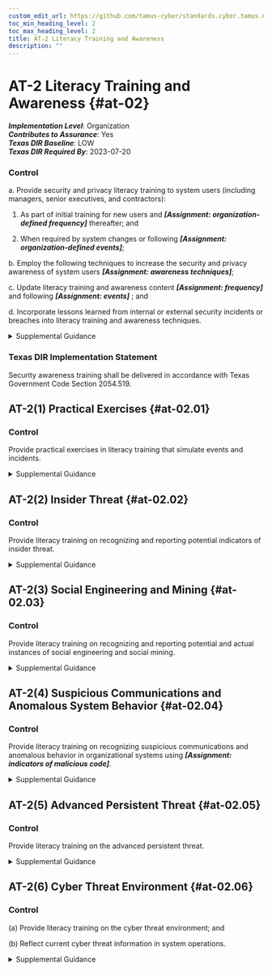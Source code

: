 ```yaml
---
custom_edit_url: https://github.com/tamus-cyber/standards.cyber.tamus.edu/tree/main/static/content/tamus.edu/TAMUS_profile.xml
toc_min_heading_level: 2
toc_max_heading_level: 2
title: AT-2 Literacy Training and Awareness
description: ""
---
```


# AT-2 Literacy Training and Awareness {#at-02}

_**Implementation Level**_: Organization\
_**Contributes to Assurance**_: Yes\
_**Texas DIR Baseline**_: LOW\
_**Texas DIR Required By**_: 2023-07-20

### Control

a. Provide security and privacy literacy training to system users (including managers, senior executives, and contractors):

1. As part of initial training for new users and _**[Assignment: organization-defined frequency]**_ thereafter; and

2. When required by system changes or following _**[Assignment: organization-defined events]**_;

b. Employ the following techniques to increase the security and privacy awareness of system users _**[Assignment: awareness techniques]**_;

c. Update literacy training and awareness content _**[Assignment: frequency]**_ and following _**[Assignment: events]**_ ; and

d. Incorporate lessons learned from internal or external security incidents or breaches into literacy training and awareness techniques.

<details>
  <summary>Supplemental Guidance</summary>

a. Provide security and privacy literacy training to system users (including managers, senior executives, and contractors):

1. As part of initial training for new users and _**[Assignment: organization-defined frequency]**_ thereafter; and

2. When required by system changes or following _**[Assignment: organization-defined events]**_;

b. Employ the following techniques to increase the security and privacy awareness of system users _**[Assignment: awareness techniques]**_;

c. Update literacy training and awareness content _**[Assignment: frequency]**_ and following _**[Assignment: events]**_ ; and

d. Incorporate lessons learned from internal or external security incidents or breaches into literacy training and awareness techniques.

</details>

### Texas DIR Implementation Statement

Security awareness training shall be delivered in accordance with Texas Government Code Section 2054.519.

## AT-2(1) Practical Exercises {#at-02.01}

### Control

Provide practical exercises in literacy training that simulate events and incidents.

<details>
  <summary>Supplemental Guidance</summary>

Provide practical exercises in literacy training that simulate events and incidents.

</details>

## AT-2(2) Insider Threat {#at-02.02}

### Control

Provide literacy training on recognizing and reporting potential indicators of insider threat.

<details>
  <summary>Supplemental Guidance</summary>

Provide literacy training on recognizing and reporting potential indicators of insider threat.

</details>

## AT-2(3) Social Engineering and Mining {#at-02.03}

### Control

Provide literacy training on recognizing and reporting potential and actual instances of social engineering and social mining.

<details>
  <summary>Supplemental Guidance</summary>

Provide literacy training on recognizing and reporting potential and actual instances of social engineering and social mining.

</details>

## AT-2(4) Suspicious Communications and Anomalous System Behavior {#at-02.04}

### Control

Provide literacy training on recognizing suspicious communications and anomalous behavior in organizational systems using _**[Assignment: indicators of malicious code]**_.

<details>
  <summary>Supplemental Guidance</summary>

Provide literacy training on recognizing suspicious communications and anomalous behavior in organizational systems using _**[Assignment: indicators of malicious code]**_.

</details>

## AT-2(5) Advanced Persistent Threat {#at-02.05}

### Control

Provide literacy training on the advanced persistent threat.

<details>
  <summary>Supplemental Guidance</summary>

Provide literacy training on the advanced persistent threat.

</details>

## AT-2(6) Cyber Threat Environment {#at-02.06}

### Control

(a) Provide literacy training on the cyber threat environment; and

(b) Reflect current cyber threat information in system operations.

<details>
  <summary>Supplemental Guidance</summary>

(a) Provide literacy training on the cyber threat environment; and

(b) Reflect current cyber threat information in system operations.

</details>

